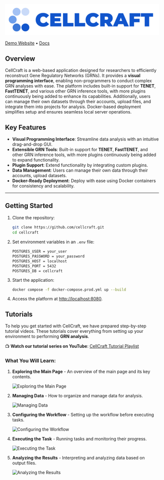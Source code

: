 <img src="https://github.com/cxinsys/cellcraft/blob/807998fda59e15e185ea9d2835ff7b81a884460f/frontend/src/assets/cellcraft_logo_text.png"/>

[Demo Website](http://165.194.161.183:10001/cellcraft) • [Docs](https://cellcraft.gitbook.io/cellcraft-docs)

## Overview

CellCraft is a web-based application designed for researchers to efficiently reconstruct Gene Regulatory Networks (GRNs). It provides a **visual programming interface**, enabling non-programmers to conduct complex GRN analyses with ease. The platform includes built-in support for **TENET**, **FastTENET**, and various other GRN inference tools, with more plugins continuously being added to enhance its capabilities. Additionally, users can manage their own datasets through their accounts, upload files, and integrate them into projects for analysis. Docker-based deployment simplifies setup and ensures seamless local server operations.


## Key Features

- **Visual Programming Interface**: Streamline data analysis with an intuitive drag-and-drop GUI.
- **Extensible GRN Tools**: Built-in support for **TENET**, **FastTENET**, and other GRN inference tools, with more plugins continuously being added to expand functionality.
- **Plugin Support**: Extend functionality by integrating custom plugins.
- **Data Management**: Users can manage their own data through their accounts, upload datasets.
- **Docker-Ready Deployment**: Deploy with ease using Docker containers for consistency and scalability.

---

## Getting Started

1. Clone the repository:

   ```bash
   git clone https://github.com/cellcraft.git
   cd cellcraft
   ```

2. Set environment variables in an `.env` file:

   ```dotenv
   POSTGRES_USER = your_user
   POSTGRES_PASSWORD = your_password
   POSTGRES_HOST = localhost
   POSTGRES_PORT = 5432
   POSTGRES_DB = cellcraft
   ```

3. Start the application:

   ```bash
   docker compose -f docker-compose.prod.yml up --build
   ```

4. Access the platform at [http://localhost:8080](http://localhost:8080).

## Tutorials

To help you get started with CellCraft, we have prepared step-by-step tutorial videos. These tutorials cover everything from setting up your environment to performing **GRN analysis**.

📺 **Watch our tutorial series on YouTube**: [CellCraft Tutorial Playlist](https://www.youtube.com/@CellCraft-cislab)

### What You Will Learn:

1. **Exploring the Main Page** - An overview of the main page and its key contents.

   ![Exploring the Main Page](https://files.gitbook.com/v0/b/gitbook-x-prod.appspot.com/o/spaces%2FjRZEd1fcjAhaS66UWnMw%2Fuploads%2FHl6XamxlUoSXKnEElLbY%2Ftuto_main.gif?alt=media&token=d2fd5fb3-af62-4816-980d-57f708994087)

2. **Managing Data** - How to organize and manage data for analysis.

   ![Managing Data](https://files.gitbook.com/v0/b/gitbook-x-prod.appspot.com/o/spaces%2FjRZEd1fcjAhaS66UWnMw%2Fuploads%2Fe45wYiVaIBFnkeWyfSSq%2Ftuto_DataUpload.gif?alt=media&token=87adc0b1-1053-4b65-8540-a67efb5584ce)

3. **Configuring the Workflow** - Setting up the workflow before executing tasks.

   ![Configuring the Workflow](https://files.gitbook.com/v0/b/gitbook-x-prod.appspot.com/o/spaces%2FjRZEd1fcjAhaS66UWnMw%2Fuploads%2FKkQzRTvRyK7HkJxm2atX%2Ftuto_lasso.gif?alt=media&token=eb804547-f2fd-4e36-bdec-4ef30f3e7350)

4. **Executing the Task** - Running tasks and monitoring their progress.

   ![Executing the Task](https://files.gitbook.com/v0/b/gitbook-x-prod.appspot.com/o/spaces%2FjRZEd1fcjAhaS66UWnMw%2Fuploads%2Fe91usDzgphuq4hI0QQuE%2Ftuto_executeTask.gif?alt=media&token=34d65e28-8f6c-4b3d-86e4-e2f0884a2302)

5. **Analyzing the Results** - Interpreting and analyzing data based on output files.

   ![Analyzing the Results](https://files.gitbook.com/v0/b/gitbook-x-prod.appspot.com/o/spaces%2FjRZEd1fcjAhaS66UWnMw%2Fuploads%2FbDyVupxC3auhlGNOsWdG%2Ftuto_barplot.gif?alt=media&token=3956a66e-fb0c-418a-ab2b-91c558b4ed93)
